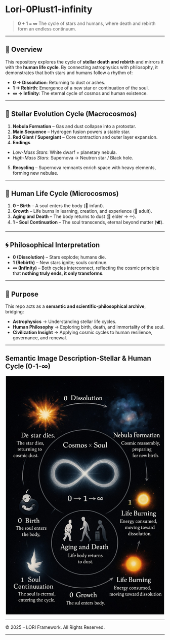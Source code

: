 # Lori-0Plust1-infinity

> **0 + 1 = ∞**
> The cycle of stars and humans, where death and rebirth form an endless continuum.

---

## 🌌 Overview

This repository explores the cycle of **stellar death and rebirth** and mirrors it with the **human life cycle**.
By connecting astrophysics with philosophy, it demonstrates that both stars and humans follow a rhythm of:

- **0 → Dissolution**: Returning to dust or ashes.
- **1 → Rebirth**: Emergence of a new star or continuation of the soul.
- **∞ → Infinity**: The eternal cycle of cosmos and human existence.

---

## 🔭 Stellar Evolution Cycle (Macrocosmos)

1. **Nebula Formation** – Gas and dust collapse into a protostar.
2. **Main Sequence** – Hydrogen fusion powers a stable star.
3. **Red Giant / Supergiant** – Core contraction and outer layer expansion.
4. **Endings**
- *Low-Mass Stars*: White dwarf + planetary nebula.
- *High-Mass Stars*: Supernova → Neutron star / Black hole.
5. **Recycling** – Supernova remnants enrich space with heavy elements, forming new nebulae.

---

## 🧬 Human Life Cycle (Microcosmos)

1. **0 – Birth** – A soul enters the body (👶 infant).
2. **Growth** – Life burns in learning, creation, and experience (🧑 adult).
3. **Aging and Death** – The body returns to dust (👴 elder → ⚰️).
4. **1 – Soul Continuation** – The soul transcends, eternal beyond matter (🕊️).

---

## 🌀 Philosophical Interpretation

- **0 (Dissolution)** – Stars explode; humans die.
- **1 (Rebirth)** – New stars ignite; souls continue.
- **∞ (Infinity)** – Both cycles interconnect, reflecting the cosmic principle that **nothing truly ends, it only transforms**.

---

## 🎯 Purpose

This repo acts as a **semantic and scientific-philosophical archive**, bridging:

- **Astrophysics** → Understanding stellar life cycles.
- **Human Philosophy** → Exploring birth, death, and immortality of the soul.
- **Civilization Insight** → Applying cosmic cycles to human resilience, governance, and renewal.

---



## Semantic Image Description-Stellar & Human Cycle (0-1-∞)


<p align="center">
<img src="Docs/assets/images/Stellar&Human_Cycle.png" alt="Stellar&Human" width="500">
</p>

---

© 2025 – LORI Framework. All Rights Reserved.

---
